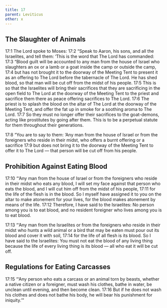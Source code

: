 ```yaml
---
title: 17
parent: Leviticus
other: x
---
```


## The Slaughter of Animals

<a name="17:1">17:1</a> The Lord spoke to Moses: <a name="17:2">17:2</a> “Speak to Aaron, his sons, and all the Israelites, and tell them: ‘This is the word that The Lord has commanded: <a name="17:3">17:3</a> “Blood guilt will be accounted to any man from the house of Israel who slaughters an ox or a lamb or a goat inside the camp or outside the camp, <a name="17:4">17:4</a> but has not brought it to the doorway of the Meeting Tent to present it as an offering to The Lord before the tabernacle of The Lord. He has shed blood, so that man will be cut off from the midst of his people. <a name="17:5">17:5</a> This is so that the Israelites will bring their sacrifices that they are sacrificing in the open field to The Lord at the doorway of the Meeting Tent to the priest and sacrifice them there as peace offering sacrifices to The Lord. <a name="17:6">17:6</a> The priest is to splash the blood on the altar of The Lord at the doorway of the Meeting Tent, and offer the fat up in smoke for a soothing aroma to The Lord. <a name="17:7">17:7</a> So they must no longer offer their sacrifices to the goat-demons, acting like prostitutes by going after them. This is to be a perpetual statute for them throughout their generations.

<a name="17:8">17:8</a> “You are to say to them: ‘Any man from the house of Israel or from the foreigners who reside in their midst, who offers a burnt offering or a sacrifice <a name="17:9">17:9</a> but does not bring it to the doorway of the Meeting Tent to offer it to The Lord — that person will be cut off from his people.

## Prohibition Against Eating Blood

<a name="17:10">17:10</a> “‘Any man from the house of Israel or from the foreigners who reside in their midst who eats any blood, I will set my face against that person who eats the blood, and I will cut him off from the midst of his people, <a name="17:11">17:11</a> for the life of the flesh is in the blood. So I myself have assigned it to you on the altar to make atonement for your lives, for the blood makes atonement by means of the life. <a name="17:12">17:12</a> Therefore, I have said to the Israelites: No person among you is to eat blood, and no resident foreigner who lives among you is to eat blood.

<a name="17:13">17:13</a> “‘Any man from the Israelites or from the foreigners who reside in their midst who hunts a wild animal or a bird that may be eaten must pour out its blood and cover it with soil, <a name="17:14">17:14</a> for the life of all flesh is its blood. So I have said to the Israelites: You must not eat the blood of any living thing because the life of every living thing is its blood — all who eat it will be cut off.

## Regulations for Eating Carcasses

<a name="17:15">17:15</a> “‘Any person who eats a carcass or an animal torn by beasts, whether a native citizen or a foreigner, must wash his clothes, bathe in water, be unclean until evening, and then become clean. <a name="17:16">17:16</a> But if he does not wash his clothes and does not bathe his body, he will bear his punishment for iniquity.’”